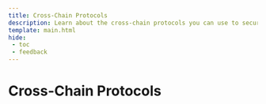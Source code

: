 ```yaml
---
title: Cross-Chain Protocols
description: Learn about the cross-chain protocols you can use to securely communicate and transfer assets between Moonbeam and any connected blockchain.
template: main.html
hide: 
 - toc
 - feedback
---
```


<h1 class='subsection-title'>Cross-Chain Protocols</h1>
<div class='subsection-wrapper'></div>